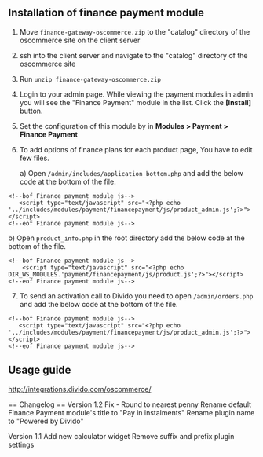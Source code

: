 
Installation of finance payment module    
--------------------------------------

1. Move `finance-gateway-oscommerce.zip` to the "catalog" directory of the oscommerce site on the client server

2. ssh into the client server and navigate to the "catalog" directory of the oscommerce site

3. Run `unzip finance-gateway-oscommerce.zip`

4. Login to your admin page. While viewing the payment modules in admin you will see the "Finance Payment" module in the list. Click the **[Install]** button.

5. Set the configuration of this module by in <b>Modules > Payment > Finance Payment</b>

6. To add options of finance plans for each product page, You have to edit few files.

   a) Open ```/admin/includes/application_bottom.php``` and add the below code at the bottom of the file.
   
 ```  
<!--bof Finance payment module js-->
    <script type="text/javascript" src="<?php echo '../includes/modules/payment/financepayment/js/product_admin.js';?>">       </script>
<!--eof Finance payment module js-->
```
   
   b) Open ```product_info.php``` in the root directory add the below code at the bottom of the file.
   
```
<!--bof Finance payment module js-->
    <script type="text/javascript" src="<?php echo DIR_WS_MODULES.'payment/financepayment/js/product.js';?>"></script>
<!--eof Finance payment module js-->
```    

7. To send an activation call to Divido you need to open ```/admin/orders.php``` and add the below code at the bottom of the file.
   
 ```  
<!--bof Finance payment module js-->
    <script type="text/javascript" src="<?php echo '../includes/modules/payment/financepayment/js/product_admin.js';?>">       </script>
<!--eof Finance payment module js-->
```



Usage guide   
-----------

http://integrations.divido.com/oscommerce/


 == Changelog ==
Version 1.2
Fix - Round to nearest penny
Rename default Finance Payment module's title to "Pay in instalments"
Rename plugin name to "Powered by Divido"

Version 1.1
Add new calculator widget
Remove suffix and prefix plugin settings
